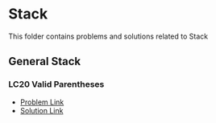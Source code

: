 # Stack
This folder contains problems and solutions related to Stack

## General Stack
### LC20 Valid Parentheses
* [Problem Link](https://leetcode.com/problems/valid-parentheses/)
* [Solution Link](../../LC0001_1000/LC0001_0100/LC0020_ValidParentheses.java)

